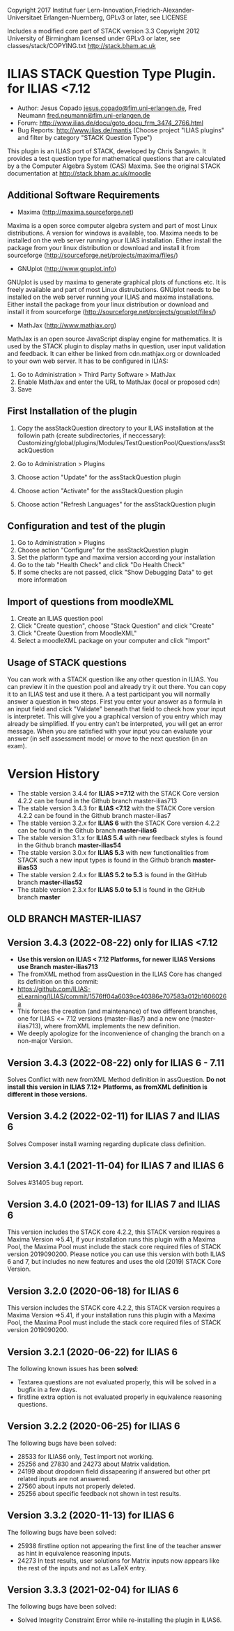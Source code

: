 Copyright 2017 Institut fuer Lern-Innovation,Friedrich-Alexander-Universitaet Erlangen-Nuernberg, GPLv3 or later, see LICENSE

Includes a modified core part of STACK version 3.3
Copyright 2012 University of Birmingham
licensed under GPLv3 or later, see classes/stack/COPYING.txt
http://stack.bham.ac.uk

ILIAS STACK Question Type Plugin. for ILIAS <7.12
================================

- Author: Jesus Copado <jesus.copado@fim.uni-erlangen.de>, Fred Neumann <fred.neumann@fim.uni-erlangen.de>
- Forum: http://www.ilias.de/docu/goto_docu_frm_3474_2766.html
- Bug Reports: http://www.ilias.de/mantis (Choose project "ILIAS plugins" and filter by category "STACK Question Type")

This plugin is an ILIAS port of STACK, developed by Chris Sangwin. It provides a test question type
for mathematical questions that are calculated by a the Computer Algebra System (CAS) Maxima.
See the original STACK documentation at http://stack.bham.ac.uk/moodle

Additional Software Requirements
--------------------------------

* Maxima (http://maxima.sourceforge.net)

Maxima is a open sorce computer algebra system and part of most Linux distributions.
A version for windows is available, too. Maxima needs to be installed on the web server running
your ILIAS installation.
Either install the package from your linux distribution or download and install it from
sourceforge (http://sourceforge.net/projects/maxima/files/)

* GNUplot (http://www.gnuplot.info)

GNUplot is used by maxima to generate graphical plots of functions etc. It is freely available
and part of most Linux distrubutions. GNUplot needs to be installed on the web server
running your ILIAS and maxima installations.
Either install the package from your linux distribution or download and install it from
sourceforge (http://sourceforge.net/projects/gnuplot/files/)

* MathJax (http://www.mathjax.org)

MathJax is an open source JavaScript display engine for mathematics. It is used by the STACK plugin
to display maths in question, user input validation and feedback. It can either be linked from
cdn.mathjax.org or downloaded to your own web server. It has to be configured in ILIAS:

1. Go to Administration > Third Party Software > MathJax
2. Enable MathJax and enter the URL to MathJax (local or proposed cdn)
3. Save

First Installation of the plugin
--------------------------------
1. Copy the assStackQuestion directory to your ILIAS installation at the followin path
(create subdirectories, if neccessary):
Customizing/global/plugins/Modules/TestQuestionPool/Questions/assStackQuestion

2. Go to Administration > Plugins
3. Choose action "Update" for the assStackQuestion plugin
4. Choose action "Activate" for the assStackQuestion plugin
5. Choose action "Refresh Languages" for the assStackQuestion plugin

Configuration and test of the plugin
------------------------------------
1. Go to Administration > Plugins
2. Choose action "Configure" for the assStackQuestion plugin
3. Set the platform type and maxima version according your installation
4. Go to the tab "Health Check" and click "Do Health Check"
5. If some checks are not passed, click "Show Debugging Data" to get more information

Import of questions from moodleXML
----------------------------------
1. Create an ILIAS question pool
2. Click "Create question", choose "Stack Question" and click "Create"
3. Click "Create Question from MoodleXML"
4. Select a moodleXML package on your computer and click "Import"

Usage of STACK questions
------------------------
You can work with a STACK question like any other question in ILIAS. You can preview it in the question pool
and already try it out there. You can copy it to an ILIAS test and use it there.  A a test participant you will
normally answer a question in two steps. First you enter your answer as a formula in an input field and click "Validate"
beneath that field to check how your input is interpretet. This will give you a graphical version of you entry which may
already be simplified. If you entry can't be interpreted, you will get an error message. When you are satisfied with your
input you can evaluate your answer (in self assessment mode) or move to the next question (in an exam).

Version History
===============
* The stable version 3.4.4 for **ILIAS >=7.12** with the STACK Core version 4.2.2 can be found in the Github branch master-ilias713
* The stable version 3.4.3 for **ILIAS <7.12** with the STACK Core version 4.2.2 can be found in the Github branch master-ilias7
* The stable version 3.2.x for **ILIAS 6** with the STACK Core version 4.2.2 can be found in the Github branch **master-ilias6**
* The stable version 3.1.x for **ILIAS 5.4** with new feedback styles is found in the Github branch **master-ilias54**
* The stable version 3.0.x for **ILIAS 5.3** with new functionalities from STACK such a new input types is found in the Github branch **master-ilias53**
* The stable version 2.4.x for **ILIAS 5.2 to 5.3** is found in the GitHub branch **master-ilias52**
* The stable version 2.3.x for **ILIAS 5.0 to 5.1** is found in the GitHub branch **master**

OLD BRANCH MASTER-ILIAS7
----------------------------------------
Version 3.4.3 (2022-08-22) only for ILIAS <7.12
-----------------------------------
* **Use this version on ILIAS < 7.12 Platforms, for newer ILIAS Versions use Branch master-ilias713**
* The fromXML method from assQuestion in the ILIAS Core has changed its definition on this commit:
* https://github.com/ILIAS-eLearning/ILIAS/commit/1576ff04a6039ce40386e707583a012b1606026a
* This forces the creation (and maintenance) of two different branches, one for ILIAS <= 7.12 versions (master-ilias7) and a new one (master-ilias713), where fromXML implements the new definition.
* We deeply apologize for the inconvenience of changing the branch on a non-major Version.

Version 3.4.3 (2022-08-22) only for ILIAS 6 - 7.11
----------------------------------------
Solves Conflict with new fromXML Method definition in assQuestion.
**Do not install this version in ILIAS 7.12+ Platforms, as fromXML definition is different in those versions.**

Version 3.4.2 (2022-02-11) for ILIAS 7 and ILIAS 6
----------------------------------------
Solves Composer install warning regarding duplicate class definition.


Version 3.4.1 (2021-11-04) for ILIAS 7 and ILIAS 6
----------------------------------------
Solves #31405 bug report.


Version 3.4.0 (2021-09-13) for ILIAS 7 and ILIAS 6
----------------------------------------
This version includes the STACK core 4.2.2, this STACK version requires a Maxima Version =>5.41, if your installation runs this plugin with a Maxima Pool, the Maxima Pool must include the stack core required files of STACK version 2019090200.
Please notice you can use this version with both ILIAS 6 and 7, but includes no new features and uses the old (2019) STACK Core Version.


Version 3.2.0 (2020-06-18) for ILIAS 6
----------------------------------------
This version includes the STACK core 4.2.2, this STACK version requires a Maxima Version =>5.41, if your installation runs this plugin with a Maxima Pool, the Maxima Pool must include the stack core required files of STACK version 2019090200. 

Version 3.2.1 (2020-06-22) for ILIAS 6
----------------------------------------
The following known issues has been **solved**:
- Textarea questions are not evaluated properly, this will be solved in a bugfix in a few days.
- firstline extra option is not evaluated properly in equivalence reasoning questions.

Version 3.2.2 (2020-06-25) for ILIAS 6
----------------------------------------
The following bugs have been solved:
- 28533 for ILIAS6 only, Test import not working.
- 25256 and 27830 and 24273 about Matrix validation.
- 24199 about dropdown field dissapearing if answered but other prt related inputs are not answered.
- 27560 about inputs not properly deleted.
- 25256 about specific feedback not shown in test results.

Version 3.3.2 (2020-11-13) for ILIAS 6
----------------------------------------
The following bugs have been solved:
- 25938 firstline option not appearing the first line of the teacher answer as hint in equivalence reasoning inputs.
- 24273 In test results, user solutions for Matrix inputs now appears like the rest of the inputs and not as LaTeX entry.

Version 3.3.3 (2021-02-04) for ILIAS 6
----------------------------------------
The following bugs have been solved:
- Solved Integrity Constraint Error while re-installing the plugin in ILIAS6.
